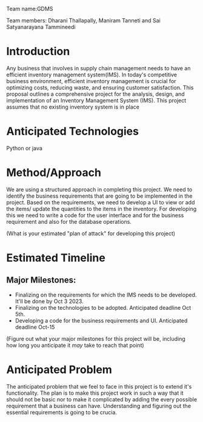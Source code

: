 Team name:GDMS

Team members: Dharani Thallapally, Maniram Tanneti and Sai Satyanarayana 
Tammineedi

# Introduction

Any business that involves in supply chain management needs to have an 
efficient inventory management system(IMS). In today's competitive 
business environment, efficient inventory 
management is crucial for optimizing costs, reducing waste, and ensuring 
customer satisfaction. This proposal outlines a comprehensive project for 
the analysis, design, and implementation of an Inventory Management System 
(IMS). This project assumes that no existing inventory system is in place

# Anticipated Technologies

Python or java

# Method/Approach
We are using a structured approach in completing this project. We need 
to identify the business requirements that are going to be implemented 
in the project. Based on the requirements, we need to develop a UI to view 
or add the items/ update the quantities to the items in the inventory. For 
developing this we need to write a code for the user interface and for the 
business requirement and also for the database operations.

(What is your estimated "plan of attack" for developing this project)

# Estimated Timeline

## Major Milestones:
- Finalizing on the requirements for which the IMS needs to be developed. 
It'll be done by Oct 3 2023.
- Finalizing on the technologies to be adopted. Anticipated deadline Oct 
5th.
- Developing a code for the business requirements and UI. Anticipated 
deadline Oct-15

(Figure out what your major milestones for this project will be, including how long you anticipate it *may* take to reach that point)

# Anticipated Problem

The anticipated problem that we feel to face in this project is to extend 
it's functionality. The plan is to make this project work in such a way 
that it should  not be basic nor to make it complicated by adding the 
every possible requirement that a business can have. Understanding and 
figuring out the essential requirements is going to be crucia.
